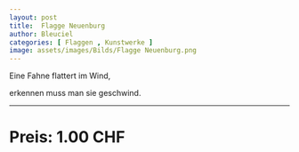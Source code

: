 ```yaml
---
layout: post
title:  Flagge Neuenburg
author: Bleuciel
categories: [ Flaggen , Kunstwerke ]
image: assets/images/Bilds/Flagge Neuenburg.png
---
```


Eine Fahne flattert im Wind,

erkennen muss man sie geschwind.

-----

# Preis: 1.00 CHF
